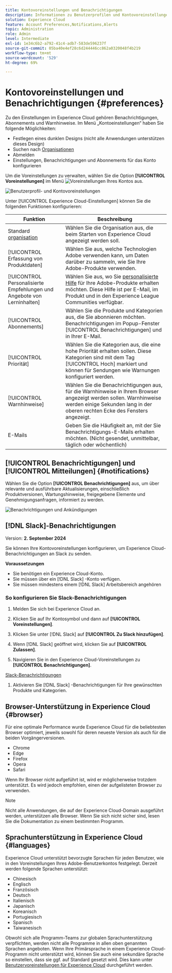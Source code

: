 ```yaml
---
title: Kontovoreinstellungen und Benachrichtigungen
description: Informationen zu Benutzerprofilen und Kontovoreinstellungen finden Sie unter Experience Cloud. Abonnieren Sie Produktbenachrichtigungen und erhalten Sie Produktwarnungen. Erfahren Sie mehr über Browser- und Sprachunterstützung.
solution: Experience Cloud
feature: Account Preferences,Notifications,Alerts
topic: Administration
role: Admin
level: Intermediate
exl-id: 1e34c6b2-a792-41c4-adb7-583de596237f
source-git-commit: 05ba40e4ef28c6d244446cc862a0320048f4b219
workflow-type: tm+mt
source-wordcount: '529'
ht-degree: 69%

---
```


# Kontovoreinstellungen und Benachrichtigungen {#preferences}

Zu den Einstellungen im Experience Cloud gehören Benachrichtigungen, Abonnements und Warnhinweise. Im Menü „Kontoeinstellungen“ haben Sie folgende Möglichkeiten:

* Festlegen eines dunklen Designs (nicht alle Anwendungen unterstützen dieses Design)
* Suchen nach [Organisationen](../administration/organizations.md)
* Abmelden
* Einstellungen, Benachrichtigungen und Abonnements für das Konto konfigurieren

Um die Voreinstellungen zu verwalten, wählen Sie die Option **[!UICONTROL Voreinstellungen]** im Menü ![Voreinstellungen](../assets/preferences-icon-sm.png) Ihres Kontos aus.

![Benutzerprofil- und Kontovoreinstellungen](../assets/preferences-page.png)

Unter [!UICONTROL Experience Cloud-Einstellungen] können Sie die folgenden Funktionen konfigurieren:

| Funktion | Beschreibung |
|--- |--- |
| Standard [organisation](../administration/organizations.md) | Wählen Sie die Organisation aus, die beim Starten von Experience Cloud angezeigt werden soll. |
| [!UICONTROL Erfassung von Produktdaten] | Wählen Sie aus, welche Technologien Adobe verwenden kann, um Daten darüber zu sammeln, wie Sie Ihre Adobe-Produkte verwenden. |
| [!UICONTROL Personalisierte Empfehlungen und Angebote von Lerninhalten] | Wählen Sie aus, wo Sie [personalisierte Hilfe](personalized-learning.md) für Ihre Adobe-Produkte erhalten möchten. Diese Hilfe ist per E-Mail, im Produkt und in den Experience League Communities verfügbar. |
| [!UICONTROL Abonnements] | Wählen Sie die Produkte und Kategorien aus, die Sie abonnieren möchten. Benachrichtigungen im Popup-Fenster [!UICONTROL Benachrichtigungen] und in Ihrer E-Mail. |
| [!UICONTROL Priorität] | Wählen Sie die Kategorien aus, die eine hohe Priorität erhalten sollen. Diese Kategorien sind mit dem Tag [!UICONTROL Hoch] markiert und können für Sendungen wie Warnungen konfiguriert werden. |
| [!UICONTROL Warnhinweise] | Wählen Sie die Benachrichtigungen aus, für die Warnhinweise in Ihrem Browser angezeigt werden sollen. Warnhinweise werden einige Sekunden lang in der oberen rechten Ecke des Fensters angezeigt. |
| E-Mails | Geben Sie die Häufigkeit an, mit der Sie Benachrichtigungs-E-Mails erhalten möchten. (Nicht gesendet, unmittelbar, täglich oder wöchentlich) |

## [!UICONTROL Benachrichtigungen] und [!UICONTROL Mitteilungen] {#notifications}

Wählen Sie die Option **[!UICONTROL Benachrichtigungen]** aus, um über relevante und ausführbare Aktualisierungen, einschließlich Produktversionen, Wartungshinweise, freigegebene Elemente und Genehmigungsanfragen, informiert zu werden.

![Benachrichtigungen und Ankündigungen](../assets/notifications-menu-small.png)

## [!DNL Slack]-Benachrichtigungen

Version: **2. September 2024**

Sie können Ihre Kontovoreinstellungen konfigurieren, um Experience Cloud-Benachrichtigungen an Slack zu senden.

**Voraussetzungen**

* Sie benötigen ein Experience Cloud-Konto.
* Sie müssen über ein [!DNL Slack] -Konto verfügen.
* Sie müssen mindestens einem [!DNL Slack] Arbeitsbereich angehören

### So konfigurieren Sie Slack-Benachrichtigungen

1. Melden Sie sich bei Experience Cloud an.

1. Klicken Sie auf Ihr Kontosymbol und dann auf **[!UICONTROL Voreinstellungen]**.

1. Klicken Sie unter [!DNL Slack] auf **[!UICONTROL Zu Slack hinzufügen]**.

1. Wenn [!DNL Slack] geöffnet wird, klicken Sie auf **[!UICONTROL Zulassen]**.

1. Navigieren Sie in den Experience Cloud-Voreinstellungen zu **[!UICONTROL Benachrichtigungen]**.

[Slack-Benachrichtigungen](../assets/slack.png)

1. Aktivieren Sie [!DNL Slack] -Benachrichtigungen für Ihre gewünschten Produkte und Kategorien.

## Browser-Unterstützung in Experience Cloud {#browser}

Für eine optimale Performance wurde Experience Cloud für die beliebtesten Browser optimiert, jeweils sowohl für deren neueste Version als auch für die beiden Vorgängerversionen.

* Chrome
* Edge
* Firefox
* Opera
* Safari

Wenn Ihr Browser nicht aufgeführt ist, wird er möglicherweise trotzdem unterstützt. Es wird jedoch empfohlen, einen der aufgelisteten Browser zu verwenden.

>[!NOTE]
>
>Nicht alle Anwendungen, die auf der Experience Cloud-Domain ausgeführt werden, unterstützen alle Browser. Wenn Sie sich nicht sicher sind, lesen Sie die Dokumentation zu einem bestimmten Programm.

## Sprachunterstützung in Experience Cloud {#languages}

Experience Cloud unterstützt bevorzugte Sprachen für jeden Benutzer, wie in den Voreinstellungen Ihres Adobe-Benutzerkontos festgelegt. Derzeit werden folgende Sprachen unterstützt:

* Chinesisch
* Englisch
* Französisch
* Deutsch
* Italienisch
* Japanisch
* Koreanisch
* Portugiesisch
* Spanisch
* Taiwanesisch

Obwohl sich alle Programm-Teams zur globalen Sprachunterstützung verpflichten, werden nicht alle Programme in allen oben genannten Sprachen angeboten. Wenn Ihre Primärsprache in einem Experience Cloud-Programm nicht unterstützt wird, können Sie auch eine sekundäre Sprache so einstellen, dass sie ggf. auf Standard gesetzt wird. Dies kann unter [Benutzervoreinstellungen für Experience Cloud](https://experience.adobe.com/preferences) durchgeführt werden.